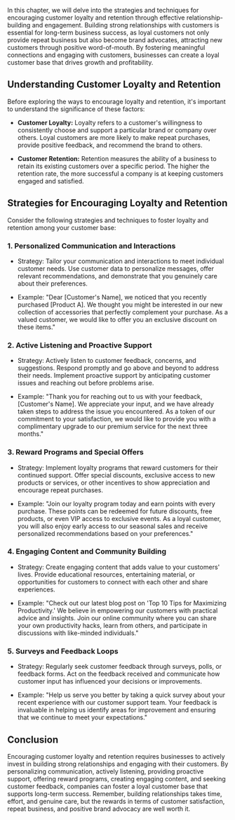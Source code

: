 
In this chapter, we will delve into the strategies and techniques for encouraging customer loyalty and retention through effective relationship-building and engagement. Building strong relationships with customers is essential for long-term business success, as loyal customers not only provide repeat business but also become brand advocates, attracting new customers through positive word-of-mouth. By fostering meaningful connections and engaging with customers, businesses can create a loyal customer base that drives growth and profitability.

Understanding Customer Loyalty and Retention
--------------------------------------------

Before exploring the ways to encourage loyalty and retention, it's important to understand the significance of these factors:

* **Customer Loyalty:** Loyalty refers to a customer's willingness to consistently choose and support a particular brand or company over others. Loyal customers are more likely to make repeat purchases, provide positive feedback, and recommend the brand to others.

* **Customer Retention:** Retention measures the ability of a business to retain its existing customers over a specific period. The higher the retention rate, the more successful a company is at keeping customers engaged and satisfied.

Strategies for Encouraging Loyalty and Retention
------------------------------------------------

Consider the following strategies and techniques to foster loyalty and retention among your customer base:

### 1. **Personalized Communication and Interactions**

* Strategy: Tailor your communication and interactions to meet individual customer needs. Use customer data to personalize messages, offer relevant recommendations, and demonstrate that you genuinely care about their preferences.

* Example: "Dear \[Customer's Name\], we noticed that you recently purchased \[Product A\]. We thought you might be interested in our new collection of accessories that perfectly complement your purchase. As a valued customer, we would like to offer you an exclusive discount on these items."

### 2. **Active Listening and Proactive Support**

* Strategy: Actively listen to customer feedback, concerns, and suggestions. Respond promptly and go above and beyond to address their needs. Implement proactive support by anticipating customer issues and reaching out before problems arise.

* Example: "Thank you for reaching out to us with your feedback, \[Customer's Name\]. We appreciate your input, and we have already taken steps to address the issue you encountered. As a token of our commitment to your satisfaction, we would like to provide you with a complimentary upgrade to our premium service for the next three months."

### 3. **Reward Programs and Special Offers**

* Strategy: Implement loyalty programs that reward customers for their continued support. Offer special discounts, exclusive access to new products or services, or other incentives to show appreciation and encourage repeat purchases.

* Example: "Join our loyalty program today and earn points with every purchase. These points can be redeemed for future discounts, free products, or even VIP access to exclusive events. As a loyal customer, you will also enjoy early access to our seasonal sales and receive personalized recommendations based on your preferences."

### 4. **Engaging Content and Community Building**

* Strategy: Create engaging content that adds value to your customers' lives. Provide educational resources, entertaining material, or opportunities for customers to connect with each other and share experiences.

* Example: "Check out our latest blog post on 'Top 10 Tips for Maximizing Productivity.' We believe in empowering our customers with practical advice and insights. Join our online community where you can share your own productivity hacks, learn from others, and participate in discussions with like-minded individuals."

### 5. **Surveys and Feedback Loops**

* Strategy: Regularly seek customer feedback through surveys, polls, or feedback forms. Act on the feedback received and communicate how customer input has influenced your decisions or improvements.

* Example: "Help us serve you better by taking a quick survey about your recent experience with our customer support team. Your feedback is invaluable in helping us identify areas for improvement and ensuring that we continue to meet your expectations."

Conclusion
----------

Encouraging customer loyalty and retention requires businesses to actively invest in building strong relationships and engaging with their customers. By personalizing communication, actively listening, providing proactive support, offering reward programs, creating engaging content, and seeking customer feedback, companies can foster a loyal customer base that supports long-term success. Remember, building relationships takes time, effort, and genuine care, but the rewards in terms of customer satisfaction, repeat business, and positive brand advocacy are well worth it.
